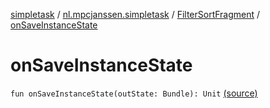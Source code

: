[simpletask](../../index.md) / [nl.mpcjanssen.simpletask](../index.md) / [FilterSortFragment](index.md) / [onSaveInstanceState](.)

# onSaveInstanceState

`fun onSaveInstanceState(outState: Bundle): Unit` [(source)](https://github.com/mpcjanssen/simpletask-android/blob/master/src/main/java/nl/mpcjanssen/simpletask/FilterSortFragment.kt#L130)